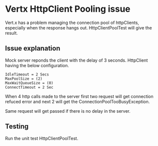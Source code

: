 # Vertx HttpClient Pooling issue

Vert.x has a problem managing the connection pool of httpClients, especially when the response hangs out. HttpClientPoolTest will give the result.


## Issue explanation

Mock server reponds the client with the delay of 3 seconds.
HttpClient having the below configuration.
```
IdleTimeout = 2 Secs
MaxPoolSize = (2)
MaxWaitQueueSize = (0)
ConnectTimeout = 2 Sec
```

When 4 http calls made to the server first two request will get connection refuced error and next 2 will get the ConnectionPoolTooBusyException.

Same request will get passed if there is no delay in the server.

## Testing

Run the unit test HttpClientPoolTest.
